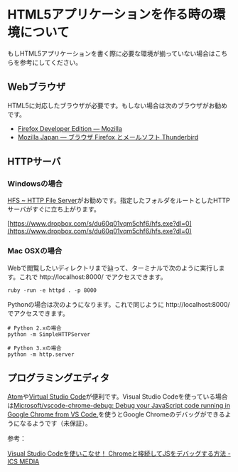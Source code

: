 # HTML5アプリケーションを作る時の環境について


もしHTML5アプリケーションを書く際に必要な環境が揃っていない場合はこちらを参考にしてください。

## Webブラウザ

HTML5に対応したブラウザが必要です。もしない場合は次のブラウザがお勧めです。

- [Firefox Developer Edition — Mozilla](https://www.mozilla.org/ja/firefox/developer/)
- [Mozilla Japan — ブラウザ Firefox とメールソフト Thunderbird](https://www.mozilla.jp/)

## HTTPサーバ

### Windowsの場合

[HFS ~ HTTP File Server](http://www.rejetto.com/hfs/)がお勧めです。指定したフォルダをルートとしたHTTPサーバがすぐに立ち上がります。

[https://www.dropbox.com/s/du60q01vqm5chf6/hfs.exe?dl=0](https://www.dropbox.com/s/du60q01vqm5chf6/hfs.exe?dl=0)

### Mac OSXの場合

Webで閲覧したいディレクトリまで辿って、ターミナルで次のように実行します。これで http://localhost:8000/ でアクセスできます。

```
ruby -run -e httpd . -p 8000
```

Pythonの場合は次のようになります。これで同じように http://localhost:8000/ でアクセスできます。

```
# Python 2.xの場合
python -m SimpleHTTPServer

# Python 3.xの場合
python -m http.server
```

## プログラミングエディタ

[Atom](https://atom.io/)や[Virtual Studio Code](https://www.visualstudio.com/ja-jp/products/code-vs.aspx)が便利です。Visual Studio Codeを使っている場合は[Microsoft/vscode-chrome-debug: Debug your JavaScript code running in Google Chrome from VS Code.](https://github.com/Microsoft/vscode-chrome-debug/)を使うとGoogle Chromeのデバッグができるようになるようです（未保証）。

参考：

[Visual Studio Codeを使いこなせ！ Chromeと接続してJSをデバッグする方法 - ICS MEDIA](https://ics.media/entry/11356)
